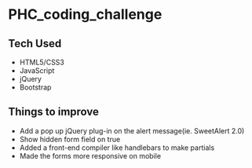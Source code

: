 # PHC_coding_challenge 

## Tech Used

* HTML5/CSS3
* JavaScript 
* jQuery 
* Bootstrap

## Things to improve 

* Add a pop up jQuery plug-in on the alert message(ie. SweetAlert 2.0)
* Show hidden form field on true 
* Added a front-end compiler like handlebars to make partials
* Made the forms more responsive on mobile 
